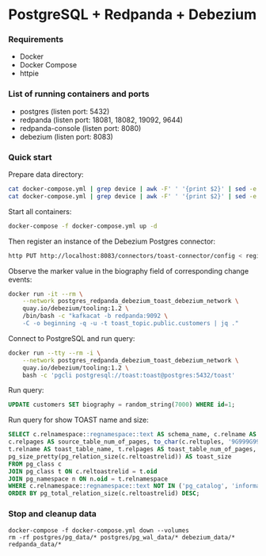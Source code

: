 # PostgreSQL + Redpanda + Debezium

### Requirements

- Docker
- Docker Compose
- httpie

### List of running containers and ports

- postgres (listen port: 5432)
- redpanda (listen port: 18081, 18082, 19092, 9644)
- redpanda-console (listen port: 8080)
- debezium (listen port: 8083)

### Quick start

Prepare data directory:

```bash
cat docker-compose.yml | grep device | awk -F' ' '{print $2}' | sed -e 's/${PWD}\///g' | xargs mkdir -p
cat docker-compose.yml | grep device | awk -F' ' '{print $2}' | sed -e 's/${PWD}\///g' | xargs chmod 777
```

Start all containers:
```bash
docker-compose -f docker-compose.yml up -d
```

Then register an instance of the Debezium Postgres connector:
```bash
http PUT http://localhost:8083/connectors/toast-connector/config < register-postgres-toast.json
```

Observe the marker value in the biography field of corresponding change events:
```bash
docker run -it --rm \
    --network postgres_redpanda_debezium_toast_debezium_network \
    quay.io/debezium/tooling:1.2 \
    /bin/bash -c "kafkacat -b redpanda:9092 \
    -C -o beginning -q -u -t toast_topic.public.customers | jq ."
```

Connect to PostgreSQL and run query:
```bash
docker run --tty --rm -i \
    --network postgres_redpanda_debezium_toast_debezium_network \
    quay.io/debezium/tooling:1.2 \
    bash -c 'pgcli postgresql://toast:toast@postgres:5432/toast'
```

Run query:
```sql
UPDATE customers SET biography = random_string(7000) WHERE id=1;
```

Run query for show TOAST name and size:
```sql
SELECT c.relnamespace::regnamespace::text AS schema_name, c.relname AS source_table_name,
c.relpages AS source_table_num_of_pages, to_char(c.reltuples, '9G999G999G999') AS source_table_num_of_tup,
t.relname AS toast_table_name, t.relpages AS toast_table_num_of_pages, to_char(t.reltuples, '9G999G999G999') AS toast_table_num_of_tup,
pg_size_pretty(pg_relation_size(c.reltoastrelid)) AS toast_size 
FROM pg_class c 
JOIN pg_class t ON c.reltoastrelid = t.oid 
JOIN pg_namespace n ON n.oid = t.relnamespace 
WHERE c.relnamespace::regnamespace::text NOT IN ('pg_catalog', 'information_schema')
ORDER BY pg_total_relation_size(c.reltoastrelid) DESC;
```


### Stop and cleanup data

```
docker-compose -f docker-compose.yml down --volumes
rm -rf postgres/pg_data/* postgres/pg_wal_data/* debezium_data/* redpanda_data/*
```
